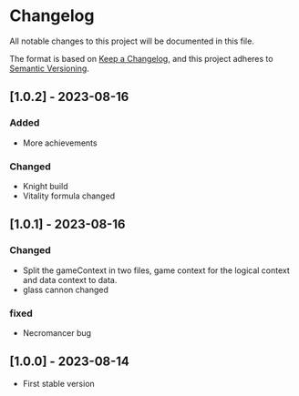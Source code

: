 # Changelog

All notable changes to this project will be documented in this file.

The format is based on [Keep a Changelog](https://keepachangelog.com/en/1.0.0/),
and this project adheres to [Semantic Versioning](https://semver.org/spec/v2.0.0.html).

## [1.0.2] - 2023-08-16
### Added
- More achievements

### Changed
- Knight build 
- Vitality formula changed


## [1.0.1] - 2023-08-16

### Changed
- Split the gameContext in two files, game context for the logical context and data context to data.
- glass cannon changed

### fixed
- Necromancer bug

## [1.0.0] - 2023-08-14
- First stable version

